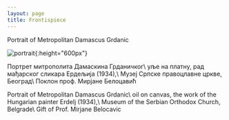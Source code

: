 ```yaml
---
layout: page
title: Frontispiece
---
```

Portrait of Metropolitan Damascus Grdanic

![portrait]({{site.baseurl}}/assets/metropole.jpg){:height="600px"}

Портрет митрополита Дамаскина Грданичког\\
уље на платну, рад мађарског сликара Ердељија (1934),\\
Музеј Српске правоцлавне цркве, Београд\\
Поклон проф. Мирјане Белоцавић

Portrait of Metropolitan Damascus Grdanic\\
oil on canvas, the work of the Hungarian painter Erdelj (1934),\\
Museum of the Serbian Orthodox Church, Belgrade\\
Gift of Prof. Mirjane Belocavic

